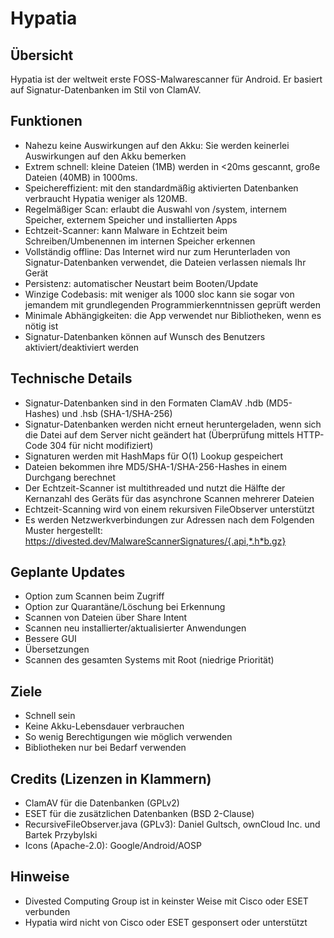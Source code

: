 Hypatia
=======

Übersicht
--------
Hypatia ist der weltweit erste FOSS-Malwarescanner für Android. Er basiert auf Signatur-Datenbanken im Stil von ClamAV.

Funktionen
--------
- Nahezu keine Auswirkungen auf den Akku: Sie werden keinerlei Auswirkungen auf den Akku bemerken
- Extrem schnell: kleine Dateien (1MB) werden in <20ms gescannt, große Dateien (40MB) in 1000ms.
- Speichereffizient: mit den standardmäßig aktivierten Datenbanken verbraucht Hypatia weniger als 120MB.
- Regelmäßiger Scan: erlaubt die Auswahl von /system, internem Speicher, externem Speicher und installierten Apps
- Echtzeit-Scanner: kann Malware in Echtzeit beim Schreiben/Umbenennen im internen Speicher erkennen
- Vollständig offline: Das Internet wird nur zum Herunterladen von Signatur-Datenbanken verwendet, die Dateien verlassen niemals Ihr Gerät
- Persistenz: automatischer Neustart beim Booten/Update
- Winzige Codebasis: mit weniger als 1000 sloc kann sie sogar von jemandem mit grundlegenden Programmierkenntnissen geprüft werden
- Minimale Abhängigkeiten: die App verwendet nur Bibliotheken, wenn es nötig ist
- Signatur-Datenbanken können auf Wunsch des Benutzers aktiviert/deaktiviert werden

Technische Details
------------------
- Signatur-Datenbanken sind in den Formaten ClamAV .hdb (MD5-Hashes) und .hsb (SHA-1/SHA-256)
- Signatur-Datenbanken werden nicht erneut heruntergeladen, wenn sich die Datei auf dem Server nicht geändert hat (Überprüfung mittels HTTP-Code 304 für nicht modifiziert)
- Signaturen werden mit HashMaps für O(1) Lookup gespeichert
- Dateien bekommen ihre MD5/SHA-1/SHA-256-Hashes in einem Durchgang berechnet
- Der Echtzeit-Scanner ist multithreaded und nutzt die Hälfte der Kernanzahl des Geräts für das asynchrone Scannen mehrerer Dateien
- Echtzeit-Scanning wird von einem rekursiven FileObserver unterstützt
- Es werden Netzwerkverbindungen zur Adressen nach dem Folgenden Muster hergestellt: https://divested.dev/MalwareScannerSignatures/{.api,*.h*b.gz}

Geplante Updates
----------------
- Option zum Scannen beim Zugriff
- Option zur Quarantäne/Löschung bei Erkennung
- Scannen von Dateien über Share Intent
- Scannen neu installierter/aktualisierter Anwendungen
- Bessere GUI
- Übersetzungen
- Scannen des gesamten Systems mit Root (niedrige Priorität)

Ziele
-----
- Schnell sein
- Keine Akku-Lebensdauer verbrauchen
- So wenig Berechtigungen wie möglich verwenden
- Bibliotheken nur bei Bedarf verwenden

Credits (Lizenzen in Klammern)
-------
- ClamAV für die Datenbanken (GPLv2)
- ESET für die zusätzlichen Datenbanken (BSD 2-Clause)
- RecursiveFileObserver.java (GPLv3): Daniel Gultsch, ownCloud Inc. und Bartek Przybylski
- Icons (Apache-2.0): Google/Android/AOSP

Hinweise
-------
- Divested Computing Group ist in keinster Weise mit Cisco oder ESET verbunden
- Hypatia wird nicht von Cisco oder ESET gesponsert oder unterstützt
